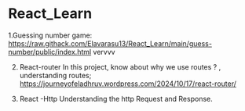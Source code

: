 # React_Learn
1.Guessing number game:
https://raw.githack.com/Elavarasu13/React_Learn/main/guess-number/public/index.html
vervvv

2. React-router
In this project, know about why we use routes ? , understanding routes;
https://journeyofeladhruv.wordpress.com/2024/10/17/react-router/

3. React -Http
Understanding the http Request and Response.
